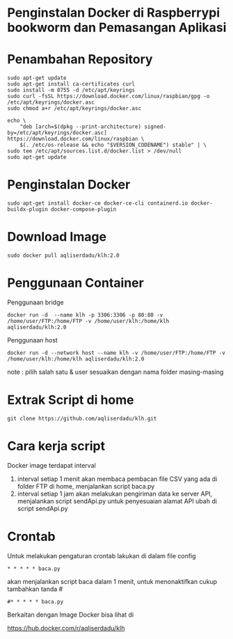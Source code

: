 # Penginstalan Docker di Raspberrypi bookworm dan Pemasangan Aplikasi

# Penambahan Repository
	sudo apt-get update
 	sudo apt-get install ca-certificates curl
  	sudo install -m 0755 -d /etc/apt/keyrings
  	sudo curl -fsSL https://download.docker.com/linux/raspbian/gpg -o /etc/apt/keyrings/docker.asc
  	sudo chmod a+r /etc/apt/keyrings/docker.asc

  	echo \
        "deb [arch=$(dpkg --print-architecture) signed-by=/etc/apt/keyrings/docker.asc] https://download.docker.com/linux/raspbian \
        $(. /etc/os-release && echo "$VERSION_CODENAME") stable" | \
  	sudo tee /etc/apt/sources.list.d/docker.list > /dev/null
  	sudo apt-get update

#  Penginstalan Docker
	sudo apt-get install docker-ce docker-ce-cli containerd.io docker-buildx-plugin docker-compose-plugin


# Download Image
	sudo docker pull aqliserdadu/klh:2.0


# Penggunaan Container
Penggunaan bridge 

	docker run -d  --name klh -p 3306:3306 -p 80:80 -v /home/user/FTP:/home/FTP -v /home/user/klh:/home/klh aqliserdadu/klh:2.0
	
Penggunaan host

	docker run -d --network host --name klh -v /home/user/FTP:/home/FTP -v /home/user/klh:/home/klh aqliserdadu/klh:2.0

note : pilih salah satu & user sesuaikan dengan nama folder masing-masing

# Extrak Script di home
	git clone https://github.com/aqliserdadu/klh.git

# Cara kerja script
Docker image terdapat interval
1. interval setiap 1 menit akan membaca pembacan file CSV yang ada di folder FTP di home, menjalankan script baca.py
2. interval setiap 1 jam akan melakukan pengiriman data ke server API, menjalankan script sendApi.py untuk penyesuaian alamat API ubah di script sendApi.py

# Crontab
Untuk melakukan pengaturan crontab lakukan di dalam file config

	* * * * * baca.py
akan menjalankan script baca dalam 1 menit, untuk menonaktifkan cukup tambahkan tanda #

	#* * * * * baca.py

Berkaitan dengan Image Docker bisa lihat di 

https://hub.docker.com/r/aqliserdadu/klh
	
